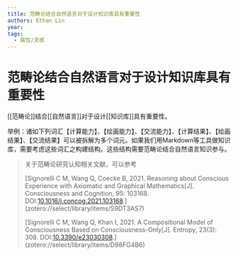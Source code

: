 ```yaml
---
title: 范畴论结合自然语言对于设计知识库具有重要性
authors: Ethan Lin
year:
tags:
  - 属性/灵感 
---
```



# 范畴论结合自然语言对于设计知识库具有重要性





[[范畴论]]结合[[自然语言]]对于设计[[知识库]]具有重要性。

举例：诸如下列词汇【计算能力】、【绘画能力】、【交流能力】、【计算结果】、【绘画结果】、【交流结果】可以被拆解为多个词元。如果我们用Markdown等工具做知识库，需要考虑这些词汇之构建结构。这些结构需要范畴论结合自然语言知识参与。

> 关于范畴论研究认知相关文献，可以参考
> 
> [Signorelli C M, Wang Q, Coecke B, 2021. Reasoning about Conscious Experience with Axiomatic and Graphical Mathematics[J]. Consciousness and Cognition, 95: 103168. DOI:[10.1016/j.concog.2021.103168](https://doi.org/10.1016/j.concog.2021.103168).](zotero://select/library/items/S9DT3AS7)
> 
> 
> [Signorelli C M, Wang Q, Khan I, 2021. A Compositional Model of Consciousness Based on Consciousness-Only[J]. Entropy, 23(3): 308. DOI:[10.3390/e23030308](https://doi.org/10.3390/e23030308).](zotero://select/library/items/D98FG4B6)